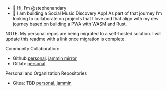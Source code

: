- 👋 Hi, I’m @stephenandary
- 💞️ I am building a Social Music Discovery App! As part of that journey I’m looking to collaborate on projects that I love and that align with my dev journey based on building a PWA with WASM and Rust.

NOTE: My personal repos are being migrated to a self-hosted solution. I will update this readme with a link once migration is complete. 

Community Collaboration:
- Github:[personal](https://github.com/stephenandary). [jammin mirror](https://github.com/jamminmusic)
- Gitlab: [personal](https://gitlab.com/users/stephenandary/projects)

Personal and Organization Repositories
- Gitea: TBD [personal](), [jammin]()

<!---
stephenandary/stephenandary is a ✨ special ✨ repository because its `README.md` (this file) appears on your GitHub profile.
You can click the Preview link to take a look at your changes.
--->
